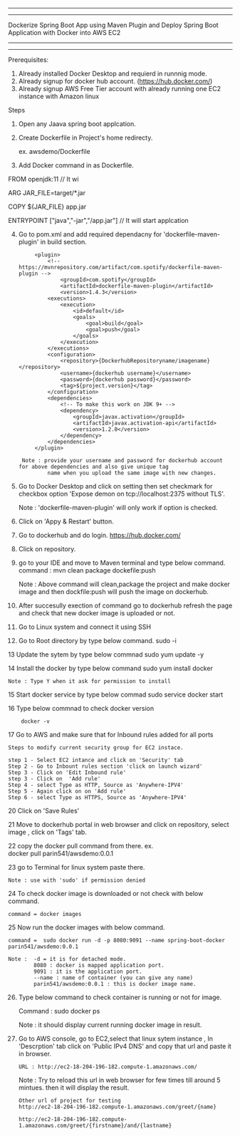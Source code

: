 ********************************************************************************************************
********************************************************************************************************
Dockerize Spring Boot App using Maven Plugin and Deploy Spring Boot Application with Docker into AWS EC2 
********************************************************************************************************
********************************************************************************************************

Prerequisites:

1. Already installed Docker Desktop and requierd in runnnig mode.
2. Already signup for docker hub account. (https://hub.docker.com/)
3. Already signup AWS Free Tier account with already running one EC2 instance with Amazon linux


Steps

1. Open any Jaava spring boot applcation.


			
			
2. Create Dockerfile in Project's home redirecty.
	
	ex. awsdemo/Dockerfile
	
	
3. Add Docker command in as Dockerfile.
	
FROM openjdk:11              // It wi

ARG JAR_FILE=target/*.jar

COPY ${JAR_FILE} app.jar

ENTRYPOINT ["java","-jar","/app.jar"]                  // It will start applcation

	
4. Go to pom.xml and add required dependacny for 'dockerfile-maven-plugin' in build section.

			<plugin>
				<!-- https://mvnrepository.com/artifact/com.spotify/dockerfile-maven-plugin -->
					<groupId>com.spotify</groupId>
					<artifactId>dockerfile-maven-plugin</artifactId>
					<version>1.4.3</version>
				<executions>
					<execution>
						<id>default</id>
						<goals>
							<goal>build</goal>
							<goal>push</goal>
						</goals>
					</execution>
				</executions>
				<configuration>
					<repository>{DockerhubRepositoryname/imagename}</repository>
					<username>{dockerhub username}</username>
					<password>{dockerhub password}</password>
					<tag>${project.version}</tag>
				</configuration>
				<dependencies>
					<!-- To make this work on JDK 9+ -->
					<dependency>
						<groupId>javax.activation</groupId>
						<artifactId>javax.activation-api</artifactId>
						<version>1.2.0</version>
					</dependency>
				</dependencies>
			</plugin>
	
		Note : provide your username and password for dockerhub account for above dependencies and also give unique tag
				name when you upload the same image with new changes.
		
5. 	Go to Docker Desktop and click on setting then set checkmark for checkbox option 
    'Expose demon on tcp://localhost:2375 without TLS'.
	
	Note : 'dockerfile-maven-plugin' will only work if option is checked.

6. Click on 'Appy & Restart' button.


7. Go to dockerhub and do login.
	https://hub.docker.com/

8. Click on repository.

9. go to your IDE and move to Maven terminal and type below command.
	command : 
	         mvn clean package dockefile:push
			 
	Note : Above command will clean,package the project and make docker image and then dockfile:push will push the
			image on dockerhub.
			
10. After succesully exection of command go to dockerhub refresh the page and check that new docker image is uploaded or not.

11. Go to Linux system and connect it using SSH

12. Go to Root directory by type below command.
	sudo -i
	
13  Update the sytem by type below commnad
	sudo yum update -y
	
14 Install the docker by type below command
	sudo yum install docker                
	
	Note : Type Y when it ask for permission to install
	
15 Start docker service by type below commad
	sudo service docker start
	
16	Type below commnad to check docker version
		
		docker -v
		
		
17 Go to AWS and make sure that for Inbound rules added for all ports
	
	Steps to modify current security group for EC2 instace.
	
	step 1 - Select EC2 intance and click on 'Security' tab
	Step 2 - Go to Inbount rules section 'click on launch wizard'
	Step 3 - Click on 'Edit Inbound rule' 
	step 3 - Click on  'Add rule'
	Step 4 - select Type as HTTP, Source as 'Anywhere-IPV4'
	Step 5 - Again click on on 'Add rule'
	Step 6 - select Type as HTTPS, Source as 'Anywhere-IPV4'
	
20 	Click on 'Save Rules'

21 Move to dockerhub portal in web browser and click on repository, 
    select image , click on 'Tags' tab.


22 copy the docker pull command from there. 
	ex.  
	docker pull parin541/awsdemo:0.0.1 
	
23 go to Terminal for linux system paste there.

	Note : use with 'sudo' if permission denied
	
24 To check docker image is downloaded or not check with below command.

	command = docker images
25 Now run the docker images with below command.

	command =  sudo docker run -d -p 8080:9091 --name spring-boot-docker parin541/awsdemo:0.0.1
	
	Note :  -d = it is for detached mode.
			8080 : docker is mapped application port.
			9091 : it is the application port.
			--name : name of container (you can give any name)
			parin541/awsdemo:0.0.1 : this is docker image name.
			
26. Type below command to check container is running or not for image.

	Command : sudo docker ps
	
	Note : it should display current running docker image in result.
	
27. Go to AWS console, go to EC2,select that linux sytem instance , In 'Descrption' tab
	click on 'Public IPv4 DNS' and copy that url and paste it in browser.
		
		URL : http://ec2-18-204-196-182.compute-1.amazonaws.com/
		
	
	Note : Try to reload this url in web browser for few times till around 5 mintues.
			then it will display the result.



		Other url of project for testing
		http://ec2-18-204-196-182.compute-1.amazonaws.com/greet/{name}
		
		http://ec2-18-204-196-182.compute-1.amazonaws.com/greet/{firstname}/and/{lastname}
		
